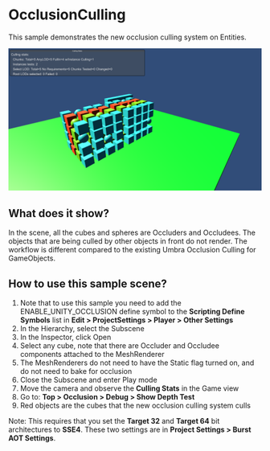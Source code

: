 # OcclusionCulling

This sample demonstrates the new occlusion culling system on Entities.

<img src="../../../READMEimages/OcclusionCulling.PNG" width="600">

## What does it show?

In the scene, all the cubes and spheres are Occluders and Occludees. The objects that are being culled by other objects in front do not render. The workflow is different compared to the existing Umbra Occlusion Culling for GameObjects.

## How to use this sample scene?

1. Note that to use this sample you need to add the ENABLE_UNITY_OCCLUSION define symbol to the **Scripting Define Symbols** list in **Edit > ProjectSettings > Player > Other Settings**
2. In the Hierarchy, select the Subscene
3. In the Inspector, click Open
4. Select any cube, note that there are Occluder and Occludee components attached to the MeshRenderer
5. The MeshRenderers do not need to have the Static flag turned on, and do not need to bake for occlusion
6. Close the Subscene and enter Play mode
7. Move the camera and observe the **Culling Stats** in the Game view
8. Go to: **Top > Occlusion > Debug > Show Depth Test**
9. Red objects are the cubes that the new occlusion culling system culls

Note: This requires that you set the **Target 32** and **Target 64** bit architectures to **SSE4**. These two settings are in **Project Settings > Burst AOT Settings**.
